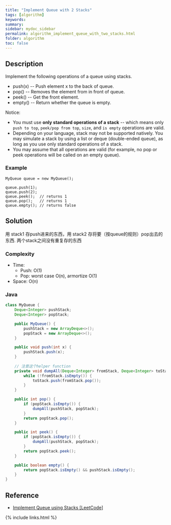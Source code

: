 ```yaml
---
title: "Implement Queue with 2 Stacks"
tags: [algorithm]
keywords:
summary:
sidebar: mydoc_sidebar
permalink: algorithm_implement_queue_with_two_stacks.html
folder: algorithm
toc: false
---
```


## Description
Implement the following operations of a queue using stacks.
* push(x) -- Push element x to the back of queue.
* pop() -- Removes the element from in front of queue.
* peek() -- Get the front element.
* empty() -- Return whether the queue is empty.

Notice:
* You must use **only standard operations of a stack** -- which means only `push to top`, `peek/pop from top`, `size`, and `is empty` operations are valid.
* Depending on your language, stack may not be supported natively. You may simulate a stack by using a list or deque (double-ended queue), as long as you use only standard operations of a stack.
* You may assume that all operations are valid (for example, no pop or peek operations will be called on an empty queue).

### Example
```
MyQueue queue = new MyQueue();

queue.push(1);
queue.push(2);  
queue.peek();  // returns 1
queue.pop();   // returns 1
queue.empty(); // returns false
```

## Solution
用 stack1 存push进来的东西，用 stack2 存将要（按queue的规则）pop出去的东西. 两个stack之间没有重复存的东西

### Complexity
* Time: 
  * Push: O(1)
  * Pop: worst case O(n), armortize O(1)
* Space: O(n)

### Java
```java
class MyQueue {
    Deque<Integer> pushStack;
    Deque<Integer> popStack;

    public MyQueue() {
        pushStack = new ArrayDeque<>();
        popStack = new ArrayDeque<>();
    }

    public void push(int x) {
        pushStack.push(x);
    }
    
    // 注意这个helper function
    private void dumpAll(Deque<Integer> fromStack, Deque<Integer> toStack) {
        while (!fromStack.isEmpty()) {
            toStack.push(fromStack.pop());
        }
    }

    public int pop() {
        if (popStack.isEmpty()) {
            dumpAll(pushStack, popStack);
        }
        return popStack.pop();
    }

    public int peek() {
        if (popStack.isEmpty()) {
            dumpAll(pushStack, popStack);
        }
        return popStack.peek();
    }

    public boolean empty() {
        return popStack.isEmpty() && pushStack.isEmpty();
    }
}
```

## Reference
* [Implement Queue using Stacks [LeetCode]](https://leetcode.com/problems/implement-queue-using-stacks/description/)

{% include links.html %}
